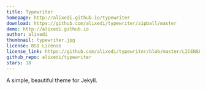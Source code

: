 ```yaml
---
title: Typewriter
homepage: http://alixedi.github.io/typewriter
download: https://github.com/alixedi/typewriter/zipball/master
demo: http://alixedi.github.io
author: alixedi
thumbnail: typewriter.jpg
license: BSD License
license_link: https://github.com/alixedi/typewriter/blob/master/LICENSE
github_repo: alixedi/typewriter
stars: 18
---
```


A simple, beautiful theme for Jekyll.
